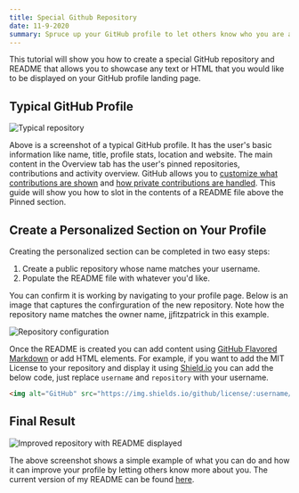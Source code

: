 ```yaml
---
title: Special Github Repository
date: 11-9-2020
summary: Spruce up your GitHub profile to let others know who you are and what you are interested in and working on in two easy step! Adding introductory text and HTML to your GitHub profile is as easy as creating a repository and a new README.
---
```


This tutorial will show you how to create a special GitHub repository and README that allows you to showcase any text or HTML that you would like to be displayed on your GitHub profile landing page.


## Typical GitHub Profile
![Typical repository](/static/images/special-github-repository/before.png)

Above is a screenshot of a typical GitHub profile. It has the user's basic information like name, title, profile stats, location and website. The main content in the Overview tab has the user's pinned repositories, contributions and activity overview. GitHub allows you to [customize what contributions are shown](https://docs.github.com/en/free-pro-team@latest/github/setting-up-and-managing-your-github-profile/viewing-contributions-on-your-profile) and [how private contributions are handled](https://docs.github.com/en/free-pro-team@latest/github/setting-up-and-managing-your-github-profile/publicizing-or-hiding-your-private-contributions-on-your-profile). This guide will show you how to slot in the contents of a README file above the Pinned section.


## Create a Personalized Section on Your Profile
Creating the personalized section can be completed in two easy steps:

1. Create a public repository whose name matches your username.
2. Populate the README file with whatever you'd like.

You can confirm it is working by navigating to your profile page. Below is an image that captures the confirguration of the new repository. Note how the repository name matches the owner name, jjfitzpatrick in this example.

![Repository configuration](/static/images/special-github-repository/setup.png)

Once the README is created you can add content using [GitHub Flavored Markdown](https://guides.github.com/features/mastering-markdown/) or add HTML elements. For example, if you want to add the MIT License to your repository and display it using [Shield.io](https://shield.io) you can add the below code, just replace `username` and `repository` with your username.

```html
<img alt="GitHub" src="https://img.shields.io/github/license/:username/:repository">

```


## Final Result
![Improved repository with README displayed](/static/images/special-github-repository/after.png)

The above screenshot shows a simple example of what you can do and how it can improve your profile by letting others know more about you. The current version of my README can be found [here](https://github.com/jjfitzpatrick/jjfitzpatrick/blob/main/README.md).